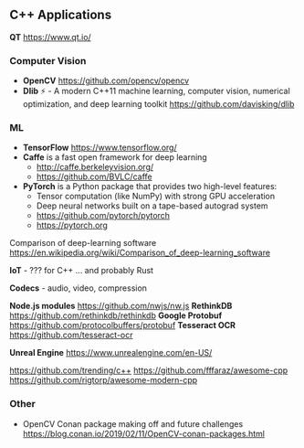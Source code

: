 ## C++ Applications

**QT** https://www.qt.io/

### Computer Vision 
* **OpenCV** https://github.com/opencv/opencv
* **Dlib** ⚡️ - A modern C++11 machine learning, computer vision, numerical optimization, and deep learning toolkit 
https://github.com/davisking/dlib

### ML
* **TensorFlow** https://www.tensorflow.org/
* **Caffe** is a fast open framework for deep learning
  * http://caffe.berkeleyvision.org/
  * https://github.com/BVLC/caffe
* **PyTorch** is a Python package that provides two high-level features:
  - Tensor computation (like NumPy) with strong GPU acceleration
  - Deep neural networks built on a tape-based autograd system
  * https://github.com/pytorch/pytorch
  * https://pytorch.org

Comparison of deep-learning software
https://en.wikipedia.org/wiki/Comparison_of_deep-learning_software


**IoT** - ??? for C++ ... and probably Rust 

**Codecs** - audio, video, compression  

**Node.js modules** https://github.com/nwjs/nw.js
**RethinkDB** https://github.com/rethinkdb/rethinkdb
**Google Protobuf** https://github.com/protocolbuffers/protobuf
**Tesseract OCR**  https://github.com/tesseract-ocr

**Unreal Engine** https://www.unrealengine.com/en-US/

https://github.com/trending/c++
https://github.com/fffaraz/awesome-cpp
https://github.com/rigtorp/awesome-modern-cpp

### Other 
* OpenCV Conan package making off and future challenges https://blog.conan.io/2019/02/11/OpenCV-conan-packages.html